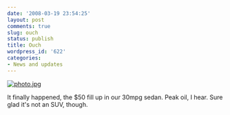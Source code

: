 ```yaml
---
date: '2008-03-19 23:54:25'
layout: post
comments: true
slug: ouch
status: publish
title: Ouch
wordpress_id: '622'
categories:
- News and updates
---
```


[![photo.jpg](http://www.phfactor.net/wp/wp-photos/thumb.20080319-235425-1.jpg)](http://www.phfactor.net/wp/wp-photos/20080319-235425-1.jpg)


It finally happened, the $50 fill up in our 30mpg sedan. Peak oil, I   hear. Sure glad it's not an SUV, though.


 
